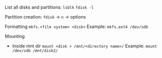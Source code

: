 List all disks and partitions:
`lsblk`
`fdisk -l` 

Partition creation:
`fdisk` -> `n` -> options

Formatting
`mkfs.<file system> <disk>`
Example: `mkfs.ext4 /dev/sdb`

Mounting
* Inside mnt dir
`mount <disk > /mnt/<directory name>/`
Example:
`mount /dev/sdb /mnt/disk2/`
